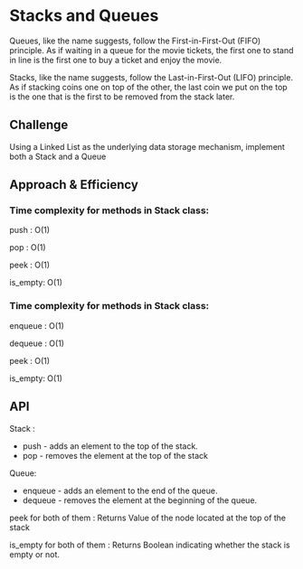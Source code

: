 # Stacks and Queues
Queues, like the name suggests, follow the First-in-First-Out (FIFO) principle. 
As if waiting in a queue for the movie tickets, the first one to stand in line is
the first one to buy a ticket and enjoy the movie.

Stacks, like the name suggests, follow the Last-in-First-Out (LIFO) principle. 
As if stacking coins one on top of the other, the last coin we put on the top is 
the one that is the first to be removed from the stack later.

## Challenge
Using a Linked List as the underlying data storage mechanism, 
implement both a Stack and a Queue

## Approach & Efficiency
<!-- What approach did you take? Why? What is the Big O space/time for this approach? -->
### Time complexity for methods in Stack class:
push : O(1)

pop : O(1)

peek : O(1)

is_empty: O(1)

### Time complexity for methods in Stack class:
enqueue : O(1)

dequeue : O(1)

peek : O(1)

is_empty: O(1)
## API
<!-- Description of each method publicly available to your Stack and Queue-->

Stack :

- push - adds an element to the top of the stack.
- pop - removes the element at the top of the stack

Queue:
- enqueue - adds an element to the end of the queue.
- dequeue - removes the element at the beginning of the queue.

peek for both of them : Returns Value of the node located at the top of the stack

is_empty for both of them : Returns Boolean indicating whether the stack is empty or not.
